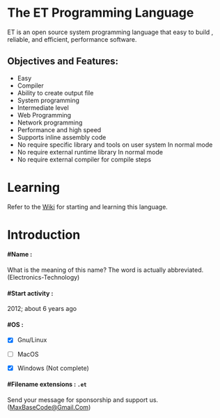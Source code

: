 # The ET Programming Language

ET is an open source system programming language that easy to build , reliable, and efficient, performance software.


## Objectives and Features:

- Easy
- Compiler
- Ability to create output file
- System programming
- Intermediate level
- Web Programming
- Network programming
- Performance and high speed
- Supports inline assembly code
- No require specific library and tools on user system In normal mode
- No require external runtime library In normal mode
- No require external compiler for compile steps


# Learning

Refer to the [Wiki](https://github.com/ET-Lang/ET/wiki) for starting and learning this language.

# Introduction

#### #Name :

What is the meaning of this name?
The word is actually abbreviated. (Electronics-Technology)

#### #Start activity :
2012; about 6 years ago

#### #OS :
- [x] Gnu/Linux
- [ ] MacOS
- [x] Windows (Not complete)


#### #Filename extensions : `.et`

Send your message for sponsorship and support us. (MaxBaseCode@Gmail.Com)
